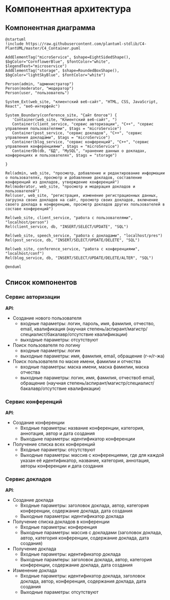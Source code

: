 # Компонентная архитектура
<!-- Состав и взаимосвязи компонентов системы между собой и внешними системами с указанием протоколов, ключевые технологии, используемые для реализации компонентов.
Диаграмма контейнеров C4 и текстовое описание. 
-->
## Компонентная диаграмма

```plantuml
@startuml
!include https://raw.githubusercontent.com/plantuml-stdlib/C4-PlantUML/master/C4_Container.puml

AddElementTag("microService", $shape=EightSidedShape(), $bgColor="CornflowerBlue", $fontColor="white", $legendText="microservice")
AddElementTag("storage", $shape=RoundedBoxShape(), $bgColor="lightSkyBlue", $fontColor="white")

Person(admin, "администратор")
Person(moderator, "модератор")
Person(user, "пользователь")

System_Ext(web_site, "клиентский веб-сайт", "HTML, CSS, JavaScript, React", "веб-интерфейс")

System_Boundary(conference_site, "Сайт блогов") {
   'Container(web_site, "Клиентский веб-сайт", ")
   Container(client_service, "сервис авторизации", "C++", "сервис управления пользователями", $tags = "microService")    
   Container(post_service, "сервис докладов", "C++", "сервис управления докладами", $tags = "microService") 
   Container(blog_service, "сервис конференций", "C++", "сервис управления конференциями", $tags = "microService")  
   ContainerDb(db, "БД", "MySQL", "хранение данных о докладах, конференциях и пользователях", $tags = "storage")
   
}

Rel(admin, web_site, "просмотр, добавление и редактирование информации о пользователях, просмотр и добавление докладов, составление конференций из докладов, утверждение конференций")
Rel(moderator, web_site, "просмотр и модерация докладов и пользователей")
Rel(user, web_site, "регистрация, изменение регистрационных данных, загрузка своих докладов на сайт, просмотр своих докладов, включение своего доклада в конференцию, просмотр докладов других пользователей в составе конференций")

Rel(web_site, client_service, "работа с пользователями", "localhost/person")
Rel(client_service, db, "INSERT/SELECT/UPDATE", "SQL")

Rel(web_site, speech_service, "работа с докладами", "localhost/pres")
Rel(post_service, db, "INSERT/SELECT/UPDATE/DELETE", "SQL")

Rel(web_site, conference_service, "работа с конференциями", "localhost/conf")
Rel(blog_service, db, "INSERT/SELECT/UPDATE/DELETE/ALTER", "SQL")

@enduml
```
## Список компонентов  

### Сервис авторизации
**API**:
-	Создание нового пользователя
      - входные параметры: логин, пароль, имя, фамилия, отчество, email, квалификация (научная степень/аспирант/магистр/специалист/бакалавр/отсутствие квалификации)
      - выходные параметры: отсутствуют
-	Поиск пользователя по логину
     - входные параметры: логин
     - выходные параметры: имя, фамилия, email, обращение (г-н/г-жа)
-	Поиск пользователя по маске имени, фамилии и отчества
     - входные параметры: маска имени, маска фамилии, маска отчества
     - выходные параметры: логин, имя, фамилия, отчествоб email, обращение (научная степень/аспирант/магистр/специалист/бакалавр/отсутствие квалификации)

### Сервис конференций
**API**:
- Создание конференции
  - Входные параметры: название конференции, категория, аннотация, автор и дата создания
  - Выходыне параметры: идентификатор конференции
- Получение списка всех конференций
  - Входные параметры: отсутствуют
  - Выходные параметры: массив с конференциями, где для каждой указан её идентификатор, название, категория, аннотация, авторы конференции и дата создания

### Сервис докладов
**API**:
- Создание доклада
  - Входные параметры: заголовок доклада, автор, категория конференции, содержание доклада, дата создания
  - Выходные параметры: идентификатор доклада
- Получение списка докладов в конференции
  - Входные параметры: конференция
  - Выходные параметры: массив с докладами (заголовок доклада, автор, категория конференции, содержание доклада, дата создания)
- Получение доклада
  - Входные параметры: идентификатор доклада
  - Выходные парамтеры: заголовок доклада, автор, категория конференции, содержание доклада, дата создания
- Изменение доклада
  - Входные параметры: идентификатор доклада, заголовок доклада, автор, конференция, содержания доклада, дата создания
  - Выходные параметры: отсутствуют
